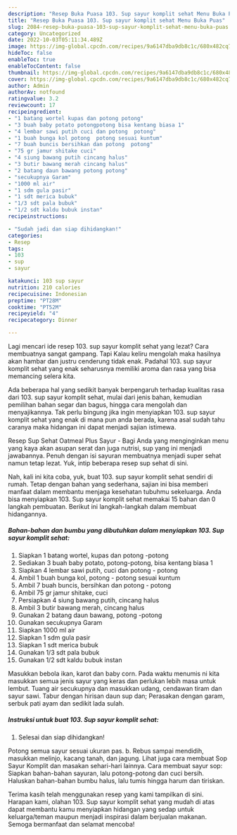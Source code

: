 ```yaml
---
description: "Resep Buka Puasa 103. Sup sayur komplit sehat Menu Buka Puas"
title: "Resep Buka Puasa 103. Sup sayur komplit sehat Menu Buka Puas"
slug: 2084-resep-buka-puasa-103-sup-sayur-komplit-sehat-menu-buka-puas
category: Uncategorized
date: 2022-10-03T05:11:34.489Z
image: https://img-global.cpcdn.com/recipes/9a6147dba9db8c1c/680x482cq70/103-sup-sayur-komplit-sehat-foto-resep-utama.jpg
hideToc: false
enableToc: true
enableTocContent: false
thumbnail: https://img-global.cpcdn.com/recipes/9a6147dba9db8c1c/680x482cq70/103-sup-sayur-komplit-sehat-foto-resep-utama.jpg
cover: https://img-global.cpcdn.com/recipes/9a6147dba9db8c1c/680x482cq70/103-sup-sayur-komplit-sehat-foto-resep-utama.jpg
author: Admin
authorAv: notfound
ratingvalue: 3.2
reviewcount: 17
recipeingredient:
- "1 batang wortel kupas dan potong potong"
- "3 buah baby potato potongpotong bisa kentang biasa 1"
- "4 lembar sawi putih cuci dan potong  potong"
- "1 buah bunga kol potong  potong sesuai kuntum"
- "7 buah buncis bersihkan dan potong  potong"
- "75 gr jamur shitake cuci"
- "4 siung bawang putih cincang halus"
- "3 butir bawang merah cincang halus"
- "2 batang daun bawang potong potong"
- "secukupnya Garam"
- "1000 ml air"
- "1 sdm gula pasir"
- "1 sdt merica bubuk"
- "1/3 sdt pala bubuk"
- "1/2 sdt kaldu bubuk instan"
recipeinstructions:

- "Sudah jadi dan siap dihidangkan!"
categories:
- Resep
tags:
- 103
- sup
- sayur

katakunci: 103 sup sayur 
nutrition: 210 calories
recipecuisine: Indonesian
preptime: "PT28M"
cooktime: "PT52M"
recipeyield: "4"
recipecategory: Dinner

---
```



Lagi mencari ide resep 103. sup sayur komplit sehat yang lezat? Cara membuatnya sangat gampang. Tapi Kalau keliru mengolah maka hasilnya akan hambar dan justru cenderung tidak enak. Padahal 103. sup sayur komplit sehat yang enak seharusnya memiliki aroma dan rasa yang bisa memancing selera kita.


Ada beberapa hal yang sedikit banyak berpengaruh terhadap kualitas rasa dari 103. sup sayur komplit sehat, mulai dari jenis bahan, kemudian pemilihan bahan segar dan bagus, hingga cara mengolah dan menyajikannya. Tak perlu bingung jika ingin menyiapkan 103. sup sayur komplit sehat yang enak di mana pun anda berada, karena asal sudah tahu caranya maka hidangan ini dapat menjadi sajian istimewa.

Resep Sup Sehat Oatmeal Plus Sayur - Bagi Anda yang menginginkan menu yang kaya akan asupan serat dan juga nutrisi, sup yang ini menjadi jawabannya. Penuh dengan isi sayuran membuatnya menjadi super sehat namun tetap lezat. Yuk, intip beberapa resep sup sehat di sini.


Nah, kali ini kita coba, yuk, buat 103. sup sayur komplit sehat sendiri di rumah. Tetap dengan bahan yang sederhana, sajian ini bisa memberi manfaat dalam membantu menjaga kesehatan tubuhmu sekeluarga. Anda bisa menyiapkan 103. Sup sayur komplit sehat memakai 15 bahan dan 0 langkah pembuatan. Berikut ini langkah-langkah dalam membuat hidangannya.

<!--inarticleads1-->

##### Bahan-bahan dan bumbu yang dibutuhkan dalam menyiapkan 103. Sup sayur komplit sehat:

1. Siapkan 1 batang wortel, kupas dan potong -potong
1. Sediakan 3 buah baby potato, potong-potong, bisa kentang biasa 1
1. Siapkan 4 lembar sawi putih, cuci dan potong - potong
1. Ambil 1 buah bunga kol, potong - potong sesuai kuntum
1. Ambil 7 buah buncis, bersihkan dan potong - potong
1. Ambil 75 gr jamur shitake, cuci
1. Persiapkan 4 siung bawang putih, cincang halus
1. Ambil 3 butir bawang merah, cincang halus
1. Gunakan 2 batang daun bawang, potong -potong
1. Gunakan secukupnya Garam
1. Siapkan 1000 ml air
1. Siapkan 1 sdm gula pasir
1. Siapkan 1 sdt merica bubuk
1. Gunakan 1/3 sdt pala bubuk
1. Gunakan 1/2 sdt kaldu bubuk instan


Masukkan bebola ikan, karot dan baby corn. Pada waktu menumis ni kita masukkan semua jenis sayur yang keras dan perlukan lebih masa untuk lembut. Tuang air secukupnya dan masukkan udang, cendawan tiram dan sayur sawi. Tabur dengan hirisan daun sup dan; Perasakan dengan garam, serbuk pati ayam dan sedikit lada sulah. 

<!--inarticleads2-->

##### Instruksi untuk buat 103. Sup sayur komplit sehat:


1. Selesai dan siap dihidangkan!

Potong semua sayur sesuai ukuran pas. b. Rebus sampai mendidih, masukkan melinjo, kacang tanah, dan jagung. Lihat juga cara membuat Sop Sayur Komplit dan masakan sehari-hari lainnya. Cara membuat sayur sop: Siapkan bahan-bahan sayuran, lalu potong-potong dan cuci bersih. Haluskan bahan-bahan bumbu halus, lalu tumis hingga harum dan tiriskan. 

Terima kasih telah menggunakan resep yang kami tampilkan di sini. Harapan kami, olahan 103. Sup sayur komplit sehat yang mudah di atas dapat membantu kamu menyiapkan hidangan yang sedap untuk keluarga/teman maupun menjadi inspirasi dalam berjualan makanan. Semoga bermanfaat dan selamat mencoba!
